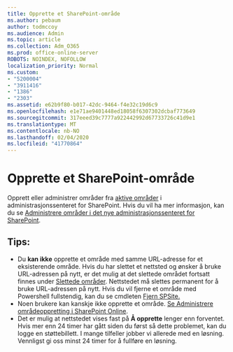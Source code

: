 ```yaml
---
title: Opprette et SharePoint-område
ms.author: pebaum
author: todmccoy
ms.audience: Admin
ms.topic: article
ms.collection: Adm_O365
ms.prod: office-online-server
ROBOTS: NOINDEX, NOFOLLOW
localization_priority: Normal
ms.custom:
- "5200004"
- "3911416"
- "1386"
- "2303"
ms.assetid: e62b9f80-b017-42dc-9464-f4e32c19d6c9
ms.openlocfilehash: e1e71ae9401448ed18058f6307302dcbaf773649
ms.sourcegitcommit: 317eeed39c7777a922442992d67733726c41d9e1
ms.translationtype: MT
ms.contentlocale: nb-NO
ms.lasthandoff: 02/04/2020
ms.locfileid: "41770864"
---
```

# <a name="create-a-sharepoint-site"></a>Opprette et SharePoint-område

Opprett eller administrer områder fra [aktive områder](https://admin.microsoft.com/sharepoint?page=sitemanagement&modern=true) i administrasjonssenteret for SharePoint. Hvis du vil ha mer informasjon, kan du se [Administrere områder i det nye administrasjonssenteret for SharePoint](https://docs.microsoft.com/sharepoint/manage-site-creation). 

## <a name="tips"></a>Tips:

- Du **kan ikke** opprette et område med samme URL-adresse for et eksisterende område. Hvis du har slettet et nettsted og ønsker å bruke URL-adressen på nytt, er det mulig at det slettede området fortsatt finnes under [Slettede områder](https://admin.microsoft.com/sharepoint?page=recyclebin&modern=true). Nettstedet må slettes permanent for å bruke URL-adressen på nytt. Hvis du vil fjerne et område med Powershell fullstendig, kan du se cmdleten [Fjern SPSite.](https://docs.microsoft.com/sharepoint/manage-sites-in-new-admin-center#delete-a-site)
- Noen brukere kan kanskje ikke opprette et område. [Se Administrere områdeoppretting i SharePoint Online](https://docs.microsoft.com/sharepoint/manage-site-creation).
- Det er mulig at nettstedet vises fast på **Å opprette** lenger enn forventet. Hvis mer enn 24 timer har gått siden du først så dette problemet, kan du logge en støttebillett. I mange tilfeller jobber vi allerede med en løsning. Vennligst gi oss minst 24 timer for å fullføre en løsning.
